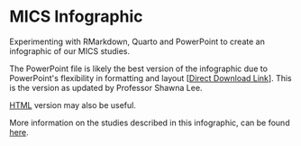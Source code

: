 # MICS Infographic

Experimenting with RMarkdown, Quarto and PowerPoint to create an infographic of our MICS studies.

The PowerPoint file is likely the best version of the infographic due to PowerPoint's flexibility in formatting and layout [[Direct Download Link](https://github.com/agrogan1/research/raw/master/MICS-infographic/MICS-infographic.pptx)]. This is the version as updated by Professor Shawna Lee.

[HTML](https://agrogan1.github.io/research/MICS-infographic/MICS-infographic.html) version may also be useful.

More information on the studies described in this infographic, can be found [here](https://agrogan1.github.io/research.html).



